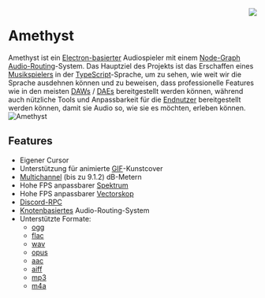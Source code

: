 <img align="right" src="https://media.discordapp.net/attachments/667464431562653706/1025732056124235826/icon.png?width=128&height=128">

# Amethyst 
Amethyst ist ein [Electron-basierter](https://electronjs.org/) Audiospieler mit einem [Node-Graph](https://en.wikipedia.org/wiki/Node_graph_architecture) [Audio-Routing](https://en.wikipedia.org/wiki/Audio_signal_flow)-System. Das Hauptziel des Projekts ist das Erschaffen eines [Musikspielers](https://de.wikipedia.org/wiki/Mediaplayer) in der [TypeScript](https://www.typescriptlang.org/)-Sprache, um zu sehen, wie weit wir die Sprache ausdehnen können und zu beweisen, dass professionelle Features wie in den meisten [DAWs](https://de.wikipedia.org/wiki/Digital_Audio_Workstation) / [DAEs](https://de.wikipedia.org/wiki/Audioeditor) bereitgestellt werden können, während auch nützliche Tools und Anpassbarkeit für die [Endnutzer](https://de.wikipedia.org/wiki/Endbenutzer) bereitgestellt werden können, damit sie Audio so, wie sie es möchten, erleben können.
![Amethyst](https://cdn.discordapp.com/attachments/667464431562653706/1043343748593107004/image.png)

## Features
- Eigener Cursor
- Unterstützung für animierte [GIF](https://de.wikipedia.org/wiki/Graphics_Interchange_Format)-Kunstcover
- [Multichannel](https://de.wikipedia.org/wiki/Raumklang) (bis zu 9.1.2) dB-Metern
- Hohe FPS anpassbarer [Spektrum](https://de.wikipedia.org/wiki/Spektrumanalysator)
- Hohe FPS anpassbarer [Vectorskop](/de/components/vectorscope)
- [Discord-RPC](https://discord.com/developers/docs/topics/rpc)
- [Knotenbasiertes](https://en.wikipedia.org/wiki/Node_graph_architecture) Audio-Routing-System
- Unterstützte Formate:
  - [ogg](https://de.wikipedia.org/wiki/Ogg)
  - [flac](https://de.wikipedia.org/wiki/Free_Lossless_Audio_Codec)
  - [wav](https://de.wikipedia.org/wiki/RIFF_WAVE)
  - [opus](https://de.wikipedia.org/wiki/Opus_(Audioformat))
  - [aac](https://de.wikipedia.org/wiki/Advanced_Audio_Coding)
  - [aiff](https://de.wikipedia.org/wiki/Audio_Interchange_File_Format)
  - [mp3](https://de.wikipedia.org/wiki/MP3)
  - [m4a](https://de.wikipedia.org/wiki/MP4)
